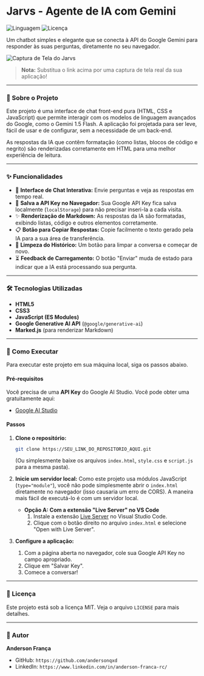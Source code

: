 # Jarvs - Agente de IA com Gemini

![Linguagem](https://img.shields.io/badge/linguagem-JavaScript-blue.svg)
![Licença](https://img.shields.io/badge/licença-MIT-green.svg)

Um chatbot simples e elegante que se conecta à API do Google Gemini para responder às suas perguntas, diretamente no seu navegador.

![Captura de Tela do Jarvs](https://i.imgur.com/SEU_LINK_DE_IMAGEM_AQUI.png)
> **Nota:** Substitua o link acima por uma captura de tela real da sua aplicação!

---

### 📜 Sobre o Projeto

Este projeto é uma interface de chat front-end pura (HTML, CSS e JavaScript) que permite interagir com os modelos de linguagem avançados do Google, como o Gemini 1.5 Flash. A aplicação foi projetada para ser leve, fácil de usar e de configurar, sem a necessidade de um back-end.

As respostas da IA que contêm formatação (como listas, blocos de código e negrito) são renderizadas corretamente em HTML para uma melhor experiência de leitura.

---

### ✨ Funcionalidades

* 💬 **Interface de Chat Interativa:** Envie perguntas e veja as respostas em tempo real.
* 🔑 **Salva a API Key no Navegador:** Sua Google API Key fica salva localmente (`localStorage`) para não precisar inseri-la a cada visita.
* ✨ **Renderização de Markdown:** As respostas da IA são formatadas, exibindo listas, código e outros elementos corretamente.
* 📋 **Botão para Copiar Respostas:** Copie facilmente o texto gerado pela IA para a sua área de transferência.
* 🔄 **Limpeza do Histórico:** Um botão para limpar a conversa e começar de novo.
* ⏳ **Feedback de Carregamento:** O botão "Enviar" muda de estado para indicar que a IA está processando sua pergunta.

---

### 🛠️ Tecnologias Utilizadas

* **HTML5**
* **CSS3**
* **JavaScript (ES Modules)**
* **Google Generative AI API** (`@google/generative-ai`)
* **Marked.js** (para renderizar Markdown)

---

### 🚀 Como Executar

Para executar este projeto em sua máquina local, siga os passos abaixo.

#### Pré-requisitos

Você precisa de uma **API Key** do Google AI Studio. Você pode obter uma gratuitamente aqui:
* [Google AI Studio](https://aistudio.google.com/app/apikey)

#### Passos

1.  **Clone o repositório:**
    ```sh
    git clone https://SEU_LINK_DO_REPOSITORIO_AQUI.git
    ```
    (Ou simplesmente baixe os arquivos `index.html`, `style.css` e `script.js` para a mesma pasta).

2.  **Inicie um servidor local:**
    Como este projeto usa módulos JavaScript (`type="module"`), você não pode simplesmente abrir o `index.html` diretamente no navegador (isso causaria um erro de CORS). A maneira mais fácil de executá-lo é com um servidor local.

    * **Opção A: Com a extensão "Live Server" no VS Code**
        1.  Instale a extensão [Live Server](https://marketplace.visualstudio.com/items?itemName=ritwickdey.LiveServer) no Visual Studio Code.
        2.  Clique com o botão direito no arquivo `index.html` e selecione "Open with Live Server".

    
3.  **Configure a aplicação:**
    1.  Com a página aberta no navegador, cole sua Google API Key no campo apropriado.
    2.  Clique em "Salvar Key".
    3.  Comece a conversar!

---

### 📄 Licença

Este projeto está sob a licença MIT. Veja o arquivo `LICENSE` para mais detalhes.

---

### 👤 Autor

**Anderson França**

* GitHub: `https://github.com/andersonqxd`
* LinkedIn: `https://www.linkedin.com/in/anderson-franca-rc/`